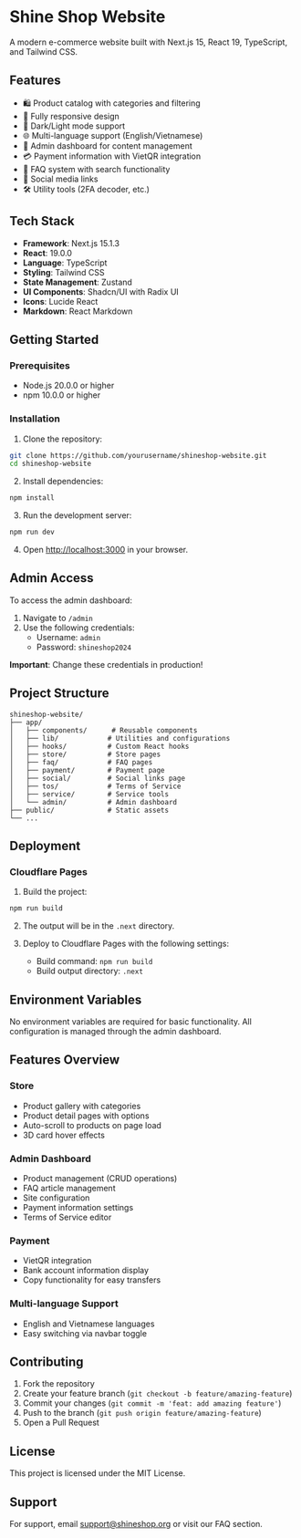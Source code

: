 # Shine Shop Website

A modern e-commerce website built with Next.js 15, React 19, TypeScript, and Tailwind CSS.

## Features

- 🛍️ Product catalog with categories and filtering
- 📱 Fully responsive design
- 🌙 Dark/Light mode support
- 🌐 Multi-language support (English/Vietnamese)
- 🔐 Admin dashboard for content management
- 💳 Payment information with VietQR integration
- 📖 FAQ system with search functionality
- 🔗 Social media links
- 🛠️ Utility tools (2FA decoder, etc.)

## Tech Stack

- **Framework**: Next.js 15.1.3
- **React**: 19.0.0
- **Language**: TypeScript
- **Styling**: Tailwind CSS
- **State Management**: Zustand
- **UI Components**: Shadcn/UI with Radix UI
- **Icons**: Lucide React
- **Markdown**: React Markdown

## Getting Started

### Prerequisites

- Node.js 20.0.0 or higher
- npm 10.0.0 or higher

### Installation

1. Clone the repository:
```bash
git clone https://github.com/yourusername/shineshop-website.git
cd shineshop-website
```

2. Install dependencies:
```bash
npm install
```

3. Run the development server:
```bash
npm run dev
```

4. Open [http://localhost:3000](http://localhost:3000) in your browser.

## Admin Access

To access the admin dashboard:

1. Navigate to `/admin`
2. Use the following credentials:
   - Username: `admin`
   - Password: `shineshop2024`

**Important**: Change these credentials in production!

## Project Structure

```
shineshop-website/
├── app/
│   ├── components/      # Reusable components
│   ├── lib/            # Utilities and configurations
│   ├── hooks/          # Custom React hooks
│   ├── store/          # Store pages
│   ├── faq/            # FAQ pages
│   ├── payment/        # Payment page
│   ├── social/         # Social links page
│   ├── tos/            # Terms of Service
│   ├── service/        # Service tools
│   └── admin/          # Admin dashboard
├── public/             # Static assets
└── ...
```

## Deployment

### Cloudflare Pages

1. Build the project:
```bash
npm run build
```

2. The output will be in the `.next` directory.

3. Deploy to Cloudflare Pages with the following settings:
   - Build command: `npm run build`
   - Build output directory: `.next`

## Environment Variables

No environment variables are required for basic functionality. All configuration is managed through the admin dashboard.

## Features Overview

### Store
- Product gallery with categories
- Product detail pages with options
- Auto-scroll to products on page load
- 3D card hover effects

### Admin Dashboard
- Product management (CRUD operations)
- FAQ article management
- Site configuration
- Payment information settings
- Terms of Service editor

### Payment
- VietQR integration
- Bank account information display
- Copy functionality for easy transfers

### Multi-language Support
- English and Vietnamese languages
- Easy switching via navbar toggle

## Contributing

1. Fork the repository
2. Create your feature branch (`git checkout -b feature/amazing-feature`)
3. Commit your changes (`git commit -m 'feat: add amazing feature'`)
4. Push to the branch (`git push origin feature/amazing-feature`)
5. Open a Pull Request

## License

This project is licensed under the MIT License.

## Support

For support, email support@shineshop.org or visit our FAQ section. 